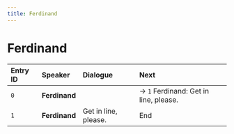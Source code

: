 ```yaml
---
title: Ferdinand
---
```


# Ferdinand


| Entry ID | Speaker | Dialogue | Next |
| :------- | :------ | :------- | :------------ |
| `0` | **Ferdinand** |  | → `1` Ferdinand: Get in line, please\. |
| `1` | **Ferdinand** | Get in line, please\. | End |
